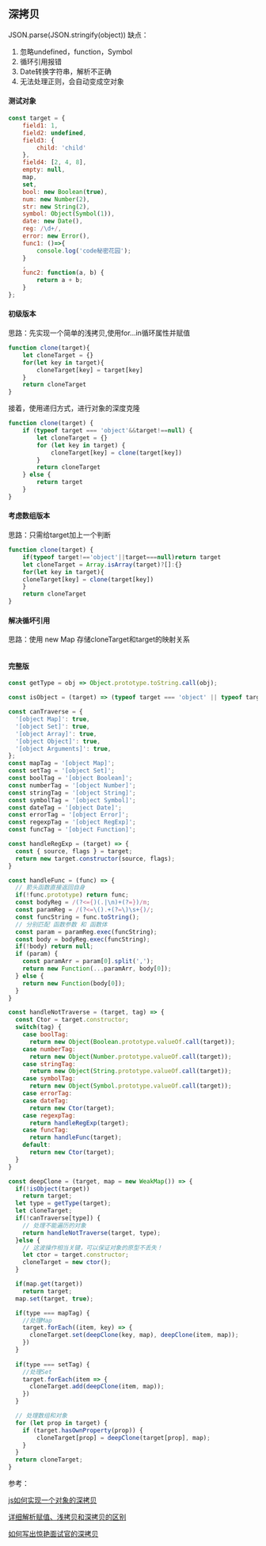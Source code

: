 ## 深拷贝
JSON.parse(JSON.stringify(object))
缺点：
1. 忽略undefined，function，Symbol
2. 循环引用报错
3. Date转换字符串，解析不正确
4. 无法处理正则，会自动变成空对象


#### 测试对象

```js
const target = {
    field1: 1,
    field2: undefined,
    field3: {
        child: 'child'
    },
    field4: [2, 4, 8],
    empty: null,
    map,
    set,
    bool: new Boolean(true),
    num: new Number(2),
    str: new String(2),
    symbol: Object(Symbol(1)),
    date: new Date(),
    reg: /\d+/,
    error: new Error(),
    func1: ()=>{
        console.log('code秘密花园');
    }
    ,
    func2: function(a, b) {
        return a + b;
    }
};
```

#### 初级版本
思路：先实现一个简单的浅拷贝,使用for...in循环属性并赋值
```js
function clone(target){
	let cloneTarget = {}
	for(let key in target){
		cloneTarget[key] = target[key]
	}
	return cloneTarget
}
```
接着，使用递归方式，进行对象的深度克隆
```js
function clone(target) {
    if (typeof target === 'object'&&target!==null) {
        let cloneTarget = {}
        for (let key in target) {
            cloneTarget[key] = clone(target[key])
        }
        return cloneTarget
    } else {
        return target
    }
}
```


#### 考虑数组版本
思路：只需给target加上一个判断
```js
function clone(target) {
	if(typeof target!=='object'||target===null)return target
	let cloneTarget = Array.isArray(target)?[]:{}
	for(let key in target){
	cloneTarget[key] = clone(target[key])
	}
	return cloneTarget
}
```

#### 解决循坏引用
思路：使用 new Map 存储cloneTarget和target的映射关系

```js


```

#### 完整版
```js
const getType = obj => Object.prototype.toString.call(obj);

const isObject = (target) => (typeof target === 'object' || typeof target === 'function') && target !== null;

const canTraverse = {
  '[object Map]': true,
  '[object Set]': true,
  '[object Array]': true,
  '[object Object]': true,
  '[object Arguments]': true,
};
const mapTag = '[object Map]';
const setTag = '[object Set]';
const boolTag = '[object Boolean]';
const numberTag = '[object Number]';
const stringTag = '[object String]';
const symbolTag = '[object Symbol]';
const dateTag = '[object Date]';
const errorTag = '[object Error]';
const regexpTag = '[object RegExp]';
const funcTag = '[object Function]';

const handleRegExp = (target) => {
  const { source, flags } = target;
  return new target.constructor(source, flags);
}

const handleFunc = (func) => {
  // 箭头函数直接返回自身
  if(!func.prototype) return func;
  const bodyReg = /(?<={)(.|\n)+(?=})/m;
  const paramReg = /(?<=\().+(?=\)\s+{)/;
  const funcString = func.toString();
  // 分别匹配 函数参数 和 函数体
  const param = paramReg.exec(funcString);
  const body = bodyReg.exec(funcString);
  if(!body) return null;
  if (param) {
    const paramArr = param[0].split(',');
    return new Function(...paramArr, body[0]);
  } else {
    return new Function(body[0]);
  }
}

const handleNotTraverse = (target, tag) => {
  const Ctor = target.constructor;
  switch(tag) {
    case boolTag:
      return new Object(Boolean.prototype.valueOf.call(target));
    case numberTag:
      return new Object(Number.prototype.valueOf.call(target));
    case stringTag:
      return new Object(String.prototype.valueOf.call(target));
    case symbolTag:
      return new Object(Symbol.prototype.valueOf.call(target));
    case errorTag: 
    case dateTag:
      return new Ctor(target);
    case regexpTag:
      return handleRegExp(target);
    case funcTag:
      return handleFunc(target);
    default:
      return new Ctor(target);
  }
}

const deepClone = (target, map = new WeakMap()) => {
  if(!isObject(target)) 
    return target;
  let type = getType(target);
  let cloneTarget;
  if(!canTraverse[type]) {
    // 处理不能遍历的对象
    return handleNotTraverse(target, type);
  }else {
    // 这波操作相当关键，可以保证对象的原型不丢失！
    let ctor = target.constructor;
    cloneTarget = new ctor();
  }

  if(map.get(target)) 
    return target;
  map.set(target, true);

  if(type === mapTag) {
    //处理Map
    target.forEach((item, key) => {
      cloneTarget.set(deepClone(key, map), deepClone(item, map));
    })
  }
  
  if(type === setTag) {
    //处理Set
    target.forEach(item => {
      cloneTarget.add(deepClone(item, map));
    })
  }

  // 处理数组和对象
  for (let prop in target) {
    if (target.hasOwnProperty(prop)) {
        cloneTarget[prop] = deepClone(target[prop], map);
    }
  }
  return cloneTarget;
}
```

参考：

[ js如何实现一个对象的深拷贝](https://juejin.cn/post/6844904170332356616#heading-13)

[ 详细解析赋值、浅拷贝和深拷贝的区别](https://github.com/yygmind/blog/issues/25)

[如何写出惊艳面试官的深拷贝](http://www.conardli.top/blog/article/JS%E8%BF%9B%E9%98%B6/%E5%A6%82%E4%BD%95%E5%86%99%E5%87%BA%E4%B8%80%E4%B8%AA%E6%83%8A%E8%89%B3%E9%9D%A2%E8%AF%95%E5%AE%98%E7%9A%84%E6%B7%B1%E6%8B%B7%E8%B4%9D.html#%E5%AF%BC%E8%AF%BB)



